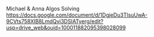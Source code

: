 ﻿Michael & Anna Algos Solving
https://docs.google.com/document/d/1DgjeDu3TlsuUwA-9CVts758XIB8LmdQvi3DSIATyerg/edit?usp=drive_web&ouid=100011882095398028099